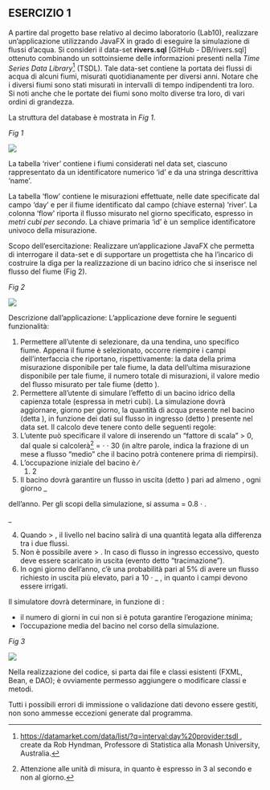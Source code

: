 ﻿## ESERCIZIO 1

A partire dal progetto base relativo al decimo laboratorio (Lab10), realizzare un’applicazione utilizzando JavaFX in grado di eseguire la simulazione di flussi d’acqua. Si consideri il data-set **rivers.sql** [GitHub - DB/rivers.sql]  ottenuto  combinando  un  sottoinsieme  delle  informazioni  presenti  nella  *Time  Series  Data Library*[^1] (TSDL). Tale data-set contiene la portata dei flussi di acqua di alcuni fiumi, misurati quotidianamente per diversi anni. Notare che i diversi fiumi sono stati misurati in intervalli di tempo indipendenti tra loro. Si noti anche che le portate dei fiumi sono molto diverse tra loro, di vari ordini di grandezza. 

La struttura del database è mostrata in *Fig 1*. 

*Fig 1* 

![](Aspose.Words.2856b298-ccf8-4778-8701-9885db7e0f04.003.png)

La tabella ‘river’ contiene i fiumi considerati nel data set, ciascuno rappresentato da un identificatore numerico ‘id’ e da una stringa descrittiva ‘name’.  

La tabella ‘flow’ contiene le misurazioni effettuate, nelle date specificate dal campo ‘day’ e per il fiume identificato  dal  campo  (chiave  esterna)  ‘river’.  La  colonna  ‘flow’  riporta  il  flusso  misurato  nel  giorno specificato, espresso in *metri cubi per secondo*. La chiave primaria ‘id’ è un semplice identificatore univoco della misurazione. 

Scopo dell’esercitazione: Realizzare un’applicazione JavaFX che permetta di interrogare  il data-set e di supportare un progettista che ha l’incarico di costruire la diga per la realizzazione di un bacino idrico che si inserisce nel flusso del fiume (Fig 2). 

*Fig 2* 

![](Aspose.Words.2856b298-ccf8-4778-8701-9885db7e0f04.004.png)

Descrizione dall’applicazione: L’applicazione deve fornire le seguenti funzionalità: 

1. Permettere  all’utente  di  selezionare,  da  una  tendina,  uno  specifico  fiume.  Appena  il  fiume  è selezionato, occorre riempire i campi dell’interfaccia che riportano, rispettivamente: la data della prima misurazione disponibile per tale fiume, la data dell’ultima misurazione disponibile per tale fiume, il numero totale di misurazioni, il valore medio del flusso misurato per tale fiume (detto  ). 
1. Permettere all’utente di simulare l’effetto di un bacino idrico della capienza totale  (espressa in metri cubi). La simulazione dovrà aggiornare, giorno per giorno, la quantità di acqua presente nel bacino (detta  ), in funzione dei dati sul flusso in ingresso (detto  ) presente nel data set. Il calcolo deve tenere conto delle seguenti regole: 
1. L’utente può specificare il valore di  inserendo un “fattore di scala”  > 0, dal quale si calcolerà[^2]  = ⋅ ⋅ 30  (in altre parole,  indica la frazione di un mese a flusso “medio” che il bacino potrà contenere prima di riempirsi). 
1. L’occupazione iniziale del bacino è  ⁄ 
   1. 2
1. Il bacino dovrà garantire un flusso in uscita (detto  ) pari ad almeno  , ogni giorno \_

dell’anno. Per gli scopi della simulazione, si assuma  = 0.8 ⋅ . 

\_

4. Quando  > , il livello  nel bacino salirà di una quantità legata alla differenza tra i due flussi. 
4. Non è possibile avere  > . In caso di flusso in ingresso eccessivo, questo deve essere scaricato in uscita (evento detto “tracimazione”). 
4. In ogni giorno dell’anno, c’è una probabilità pari al 5% di avere un flusso richiesto in uscita più elevato, pari a 10 ⋅ \_ , in quanto i campi devono essere irrigati. 

Il simulatore dovrà determinare, in funzione di  : 

- il numero di giorni in cui non si è potuta garantire l’erogazione minima; 
- l’occupazione media  del bacino nel corso della simulazione. 

*Fig 3* 

![](Aspose.Words.2856b298-ccf8-4778-8701-9885db7e0f04.005.png)

Nella realizzazione del codice, si parta dai file e classi esistenti (FXML, Bean, e DAO); è ovviamente permesso aggiungere o modificare classi e metodi.  

Tutti i possibili errori di immissione o validazione dati devono essere gestiti, non sono ammesse eccezioni generate dal programma. 

[^1]: [ https://datamarket.com/data/list/?q=interval:day%20provider:tsdl ](https://datamarket.com/data/list/?q=interval:day%20provider:tsdl), create da Rob Hyndman, Professore di Statistica alla Monash University, Australia. 
[^2]: Attenzione alle unità di misura, in quanto  è espresso in  3 al secondo e non al giorno. 